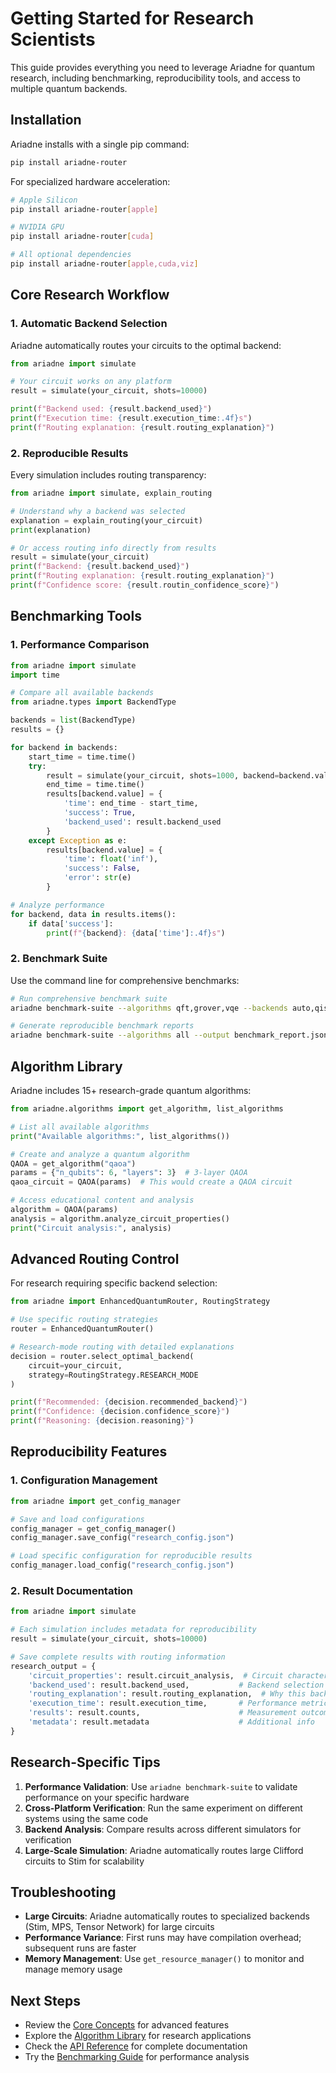 # Getting Started for Research Scientists

This guide provides everything you need to leverage Ariadne for quantum research, including benchmarking, reproducibility tools, and access to multiple quantum backends.

## Installation

Ariadne installs with a single pip command:

```bash
pip install ariadne-router
```

For specialized hardware acceleration:

```bash
# Apple Silicon
pip install ariadne-router[apple]

# NVIDIA GPU
pip install ariadne-router[cuda]

# All optional dependencies
pip install ariadne-router[apple,cuda,viz]
```

## Core Research Workflow

### 1. Automatic Backend Selection

Ariadne automatically routes your circuits to the optimal backend:

```python
from ariadne import simulate

# Your circuit works on any platform
result = simulate(your_circuit, shots=10000)

print(f"Backend used: {result.backend_used}")
print(f"Execution time: {result.execution_time:.4f}s")
print(f"Routing explanation: {result.routing_explanation}")
```

### 2. Reproducible Results

Every simulation includes routing transparency:

```python
from ariadne import simulate, explain_routing

# Understand why a backend was selected
explanation = explain_routing(your_circuit)
print(explanation)

# Or access routing info directly from results
result = simulate(your_circuit)
print(f"Backend: {result.backend_used}")
print(f"Routing explanation: {result.routing_explanation}")
print(f"Confidence score: {result.routin_confidence_score}")
```

## Benchmarking Tools

### 1. Performance Comparison

```python
from ariadne import simulate
import time

# Compare all available backends
from ariadne.types import BackendType

backends = list(BackendType)
results = {}

for backend in backends:
    start_time = time.time()
    try:
        result = simulate(your_circuit, shots=1000, backend=backend.value)
        end_time = time.time()
        results[backend.value] = {
            'time': end_time - start_time,
            'success': True,
            'backend_used': result.backend_used
        }
    except Exception as e:
        results[backend.value] = {
            'time': float('inf'),
            'success': False,
            'error': str(e)
        }

# Analyze performance
for backend, data in results.items():
    if data['success']:
        print(f"{backend}: {data['time']:.4f}s")
```

### 2. Benchmark Suite

Use the command line for comprehensive benchmarks:

```bash
# Run comprehensive benchmark suite
ariadne benchmark-suite --algorithms qft,grover,vqe --backends auto,qiskit,stim --shots 1000

# Generate reproducible benchmark reports
ariadne benchmark-suite --algorithms all --output benchmark_report.json
```

## Algorithm Library

Ariadne includes 15+ research-grade quantum algorithms:

```python
from ariadne.algorithms import get_algorithm, list_algorithms

# List all available algorithms
print("Available algorithms:", list_algorithms())

# Create and analyze a quantum algorithm
QAOA = get_algorithm("qaoa")
params = {"n_qubits": 6, "layers": 3}  # 3-layer QAOA
qaoa_circuit = QAOA(params)  # This would create a QAOA circuit

# Access educational content and analysis
algorithm = QAOA(params)
analysis = algorithm.analyze_circuit_properties()
print("Circuit analysis:", analysis)
```

## Advanced Routing Control

For research requiring specific backend selection:

```python
from ariadne import EnhancedQuantumRouter, RoutingStrategy

# Use specific routing strategies
router = EnhancedQuantumRouter()

# Research-mode routing with detailed explanations
decision = router.select_optimal_backend(
    circuit=your_circuit,
    strategy=RoutingStrategy.RESEARCH_MODE
)

print(f"Recommended: {decision.recommended_backend}")
print(f"Confidence: {decision.confidence_score}")
print(f"Reasoning: {decision.reasoning}")
```

## Reproducibility Features

### 1. Configuration Management

```python
from ariadne import get_config_manager

# Save and load configurations
config_manager = get_config_manager()
config_manager.save_config("research_config.json")

# Load specific configuration for reproducible results
config_manager.load_config("research_config.json")
```

### 2. Result Documentation

```python
from ariadne import simulate

# Each simulation includes metadata for reproducibility
result = simulate(your_circuit, shots=10000)

# Save complete results with routing information
research_output = {
    'circuit_properties': result.circuit_analysis,  # Circuit characteristics
    'backend_used': result.backend_used,           # Backend selection
    'routing_explanation': result.routing_explanation,  # Why this backend
    'execution_time': result.execution_time,       # Performance metrics
    'results': result.counts,                      # Measurement outcomes
    'metadata': result.metadata                    # Additional info
}
```

## Research-Specific Tips

1. **Performance Validation**: Use `ariadne benchmark-suite` to validate performance on your specific hardware
2. **Cross-Platform Verification**: Run the same experiment on different systems using the same code
3. **Backend Analysis**: Compare results across different simulators for verification
4. **Large-Scale Simulation**: Ariadne automatically routes large Clifford circuits to Stim for scalability

## Troubleshooting

- **Large Circuits**: Ariadne automatically routes to specialized backends (Stim, MPS, Tensor Network) for large circuits
- **Performance Variance**: First runs may have compilation overhead; subsequent runs are faster
- **Memory Management**: Use `get_resource_manager()` to monitor and manage memory usage

## Next Steps

- Review the [Core Concepts](../user-guide/core-concepts.md) for advanced features
- Explore the [Algorithm Library](../tutorials/education/algorithms.md) for research applications
- Check the [API Reference](../user-guide/api-reference.md) for complete documentation
- Try the [Benchmarking Guide](../tutorials/benchmarking/) for performance analysis

